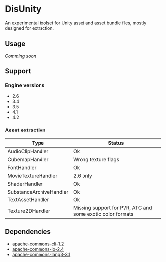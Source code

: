 DisUnity
=========

An experimental toolset for Unity asset and asset bundle files, mostly designed for extraction.

Usage
-----

*Comming soon*

Support
-------

### Engine versions

* 2.6
* 3.4
* 3.5
* 4.1
* 4.2

### Asset extraction

Type | Status
--- | --- 
AudioClipHandler | Ok
CubemapHandler | Wrong texture flags
FontHandler | Ok
MovieTextureHandler | 2.6 only
ShaderHandler | Ok
SubstanceArchiveHandler | Ok
TextAssetHandler | Ok
Texture2DHandler | Missing support for PVR, ATC and some exotic color formats

Dependencies
------------

* [apache-commons-cli-1.2](http://commons.apache.org/proper/commons-cli/)
* [apache-commons-io-2.4](http://commons.apache.org/proper/commons-io/)
* [apache-commons-lang3-3.1](http://commons.apache.org/proper/commons-lang/)